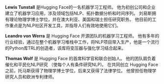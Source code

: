 **Lewis Tunstall** 是Hugging Face的一名机器学习工程师。 他为初创公司和企业建立了机器学习应用，涉及领域包括NLP、拓扑数据分析和时间序列。 刘易斯拥有理论物理学博士学位，并在澳大利亚、美国和瑞士担任研究职务。 他目前的工作重点是为NLP社区开发工具，并指导人们有效地使用它们。 

**Leandro von Werra** 是 Hugging Face 开源团队的机器学习工程师。 他有多年的行业经验，通过在整个机器学习堆栈中工作，将NLP项目带入生产，他是一个流行的Python库TRL的创造者，该库将变压器与强化学习结合起来。 

**Thomas Wolf** 是 Hugging Face 的首席科学官和联合创始人。 他的团队肩负着催化和平民化NLP研究 （使每个人有条件研究NLP)。 在共同创立 Hugging Face 之前，托马斯获得了物理学博士学位，后来又获得了法律学位。 他曾担任物理学研究人员和欧洲专利律师。
